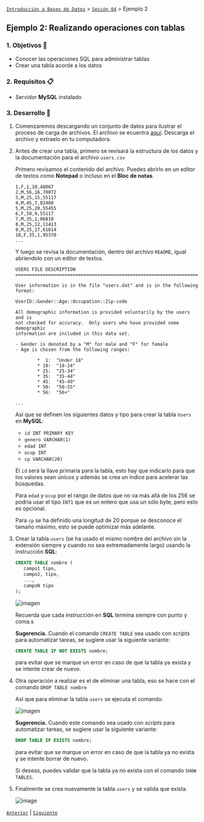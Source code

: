 [`Introducción a Bases de Datos`](../../Readme.md) > [`Sesión 04`](../Readme.md) > Ejemplo 2

## Ejemplo 2: Realizando operaciones con tablas

### 1. Objetivos :dart:
 - Conocer las operaciones SQL para administrar tablas
 - Crear una tabla acorde a los datos

### 2. Requisitos :clipboard:
- Servidor __MySQL__ instalado

### 3. Desarrollo :rocket:

1. Comenzaremos descargando un conjunto de datos para ilustrar el proceso de carga de archivos. El archivo se ecuentra [aquí](http://files.grouplens.org/datasets/movielens/ml-1m.zip). Descarga el archivo y extraelo en tu computadora. 

1. Antes de crear una tabla, primero se revisará la estructura de los datos y la documentación para el archivo `users.csv`

   Primero revisamos el contenido del archivo. Puedes abrirlo en un editor de textos como __Notepad__ o incluso en el __Bloc de notas__.

   ```
   1,F,1,10,48067
   2,M,56,16,70072
   3,M,25,15,55117
   4,M,45,7,02460
   5,M,25,20,55455
   6,F,50,9,55117
   7,M,35,1,06810
   8,M,25,12,11413
   9,M,25,17,61614
   10,F,35,1,95370
   ...
   ```

   Y luego se revisa la documentación, dentro del archivo `README`, igual abriendolo con un editor de textos.

   ```
   USERS FILE DESCRIPTION
   ================================================================================

   User information is in the file "users.dat" and is in the following
   format:

   UserID::Gender::Age::Occupation::Zip-code

   All demographic information is provided voluntarily by the users and is
   not checked for accuracy.  Only users who have provided some demographic
   information are included in this data set.

   - Gender is denoted by a "M" for male and "F" for female
   - Age is chosen from the following ranges:

           *  1:  "Under 18"
           * 18:  "18-24"
           * 25:  "25-34"
           * 35:  "35-44"
           * 45:  "45-49"
           * 50:  "50-55"
           * 56:  "56+"

   ...
   ```

   Así que se definen los siguientes datos y tipo para crear la tabla `Users` en __MySQL__:
   - `id INT PRIMARY KEY`
   - `genero VARCHAR(1)`
   - `edad INT`
   - `ocup INT`
   - `cp VARCHAR(20)`

   El `id` será la llave primaria para la tabla, esto hay que indicarlo para que los valores sean únicos y además se crea un índice para acelerar las búsquedas.

   Para `edad` y `ocup` por el rango de datos que no va más allá de los 256 se podría usar el tipo `INT1` que es un entero que usa un sólo byte, pero esto es opcional.

   Para `cp` se ha definido una longitud de 20 porque se desconoce el tamaño máximo, esto se puede optimizar más adelante.   

1. Crear la tabla `users` (se ha usado el mismo nombre del archivo sin la extensión siempre y cuando no sea extremadamente largo) usando la instrucción __SQL__:

   ```sql
   CREATE TABLE nombre (
      campo1 tipo, 
      campo2, tipo, 
      ..., 
      campoN tipo
   );
   ```

   ![imagen](imagenes/s7e21.png)

   Recuerda que cada instrucción en __SQL__ termina siempre con punto y coma.s

   **Sugerencia.**  Cuando el comando `CREATE TABLE` sea usado con *scripts* para automatizar tareas, se sugiere usar la siguiente variante:

   ```sql
   CREATE TABLE IF NOT EXISTS nombre;
   ```

   para evitar que se marque un error en caso de que la tabla ya exista y se intente crear de nuevo.

1. Otra operación a realizar es el de eliminar una tabla, eso se hace con el comando `DROP TABLE nombre`

   Así que para eliminar la tabla `users` se ejecuta el comando:

   ![imagen](imagenes/s7e22.png)
   
   **Sugerencia.**  Cuando este comando sea usado con *scripts* para automatizar tareas, se sugiere usar la siguiente variante:
   
   ```sql
   DROP TABLE IF EXISTS nombre;
   ```

   para evitar que se marque un error en caso de que la tabla ya no exista y se intente borrar de nuevo.

   Si deseas, puedes validar que la tabla ya no exista con el comando `SHOW TABLES`.

1. Finalmente se crea nuevamente la tabla `users` y se valida que exista.

   ![image](imagenes/s7e23.png)

[`Anterior`](../Readme.md#relacionado-operaciones-con-tablas) | [`Siguiente`](../Readme.md)   

